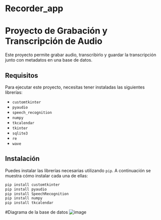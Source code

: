 # Recorder_app
# Proyecto de Grabación y Transcripción de Audio

Este proyecto permite grabar audio, transcribirlo y guardar la transcripción junto con metadatos en una base de datos.

## Requisitos

Para ejecutar este proyecto, necesitas tener instaladas las siguientes librerías:

- `customtkinter`
- `pyaudio`
- `speech_recognition`
- `numpy`
- `tkcalendar`
- `tkinter`
- `sqlite3`
- `re`
- `wave`

## Instalación

Puedes instalar las librerías necesarias utilizando `pip`. A continuación se muestra cómo instalar cada una de ellas:

```sh
pip install customtkinter
pip install pyaudio
pip install SpeechRecognition
pip install numpy
pip install tkcalendar

```
#Diagrama de la base de datos
![image](https://github.com/user-attachments/assets/c7e250f1-57b5-47fa-923d-e50be3f0c54b)
